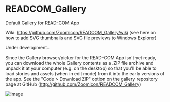 # READCOM_Gallery
Default Gallery for [READ-COM App](https://github.com/Zoomicon/READCOM_App)

Wiki: https://github.com/Zoomicon/READCOM_Gallery/wiki (see here on how to add SVG thumbnails and SVG file previews to Windows Explorer)



Under development...



Since the Gallery browser/picker for the READ-COM App isn't yet ready, you can download the whole Gallery contents as a .ZIP file archive and unpack it at your computer (e.g. on the desktop) so that you'll be able to load stories and assets (when in edit mode) from it into the early versions of the app. See the "Code > Download ZIP" option on the gallery repository page at GitHub (http://github.com/Zoomicon/READCOM_Gallery)

![image](https://user-images.githubusercontent.com/3461504/172534159-2b4691db-7d7b-4734-badd-3f1ed09fa2d4.png)

